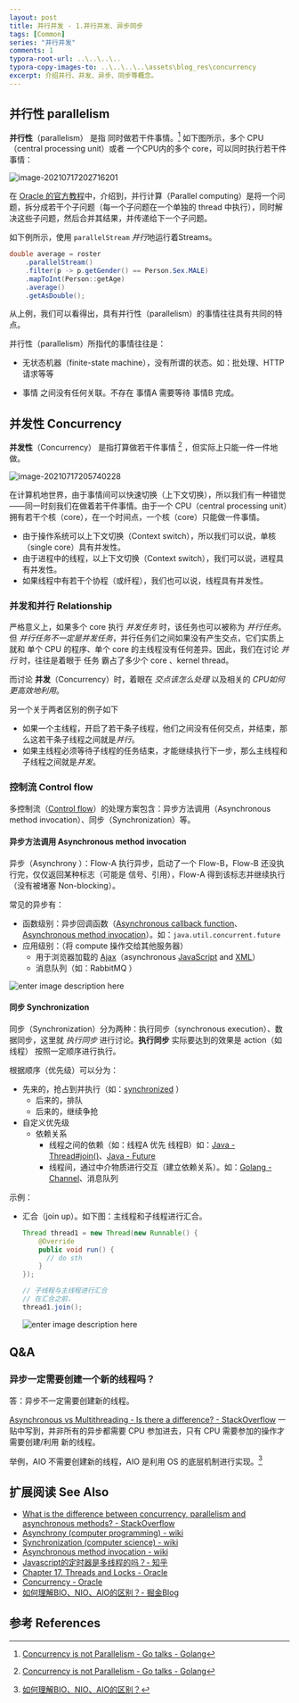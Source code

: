 ```yaml
---
layout: post
title: 并行并发 - 1.并行并发、异步同步
tags: [Common]
series: "并行并发"
comments: 1
typora-root-url: ..\..\..\..
typora-copy-images-to: ..\..\..\..\assets\blog_res\concurrency
excerpt: 介绍并行、并发、异步、同步等概念。
---
```


## 并行性 parallelism

**并行性**（parallelism） 是指 同时做若干件事情。[^1]  如下图所示，多个 CPU（central processing unit）或者 一个CPU内的多个 core，可以同时执行若干件事情：

![image-20210717202716201](/assets/blog_res/concurrency/image-20210717202716201.png)

在 [Oracle 的官方教程](https://docs.oracle.com/javase/tutorial/collections/streams/parallelism.html)中，介绍到，并行计算（Parallel computing）是将一个问题，拆分成若干个子问题（每一个子问题在一个单独的 thread 中执行），同时解决这些子问题，然后合并其结果，并传递给下一个子问题。

如下例所示，使用 `parallelStream` *并行*地运行着Streams。

```java
double average = roster
    .parallelStream()
    .filter(p -> p.getGender() == Person.Sex.MALE)
    .mapToInt(Person::getAge)
    .average()
    .getAsDouble();
```

从上例，我们可以看得出，具有并行性（parallelism）的事情往往具有共同的特点。

并行性（parallelism）所指代的事情往往是：

- 无状态机器（finite-state machine），没有所谓的状态。如：批处理、HTTP请求等等

- 事情 之间没有任何关联。不存在 事情A 需要等待 事情B 完成。

## 并发性 Concurrency

**并发性**（Concurrency） 是指打算做若干件事情 [^1] ，但实际上只能一件一件地做。

![image-20210717205740228](/assets/blog_res/concurrency/image-20210717205740228.png)

在计算机地世界，由于事情间可以快速切换（上下文切换），所以我们有一种错觉——同一时刻我们在做着若干件事情。由于一个 CPU（central processing unit）拥有若干个核（core），在一个时间点，一个核（core）只能做一件事情。

- 由于操作系统可以上下文切换（Context switch），所以我们可以说，单核（single core）具有并发性。
- 由于进程中的线程，以上下文切换（Context switch），我们可以说，进程具有并发性。
- 如果线程中有若干个协程（或纤程），我们也可以说，线程具有并发性。

### 并发和并行 Relationship

严格意义上，如果多个 core 执行 *并发任务* 时，该任务也可以被称为 *并行任务*。但 *并行任务不一定是并发任务*，并行任务们之间如果没有产生交点，它们实质上就和 单个 CPU 的程序、单个 core 的主线程没有任何差异。因此，我们在讨论 *并行* 时，往往是着眼于 任务 霸占了多少个 core 、kernel thread。

而讨论 **并发**（Concurrency）时，着眼在 *交点该怎么处理* 以及相关的 *CPU如何更高效地利用*。

另一个关于两者区别的例子如下

- 如果一个主线程，开启了若干条子线程，他们之间没有任何交点，并结束，那么这若干条子线程之间就是*并行*。
- 如果主线程必须等待子线程的任务结束，才能继续执行下一步，那么主线程和子线程之间就是*并发*。

### 控制流 Control flow

多控制流（[Control flow](https://en.wikipedia.org/wiki/Control_flow#Async)）的处理方案包含：异步方法调用（Asynchronous method invocation）、同步（Synchronization）等。

#### 异步方法调用 Asynchronous method invocation

异步（Asynchrony ）：Flow-A 执行异步，启动了一个 Flow-B，Flow-B 还没执行完，仅仅返回某种标志（可能是 信号、引用），Flow-A 得到该标志并继续执行（没有被堵塞 Non-blocking）。

常见的异步有：

- 函数级别：异步回调函数（[Asynchronous callback function](https://kyakya.icu/article/callback)、[Asynchronous method invocation](https://en.wikipedia.org/wiki/Asynchronous_method_invocation)）。如：`java.util.concurrent.future`
- 应用级别：（将 compute 操作交给其他服务器）
  - 用于浏览器加载的 [Ajax](https://en.wikipedia.org/wiki/Ajax_(programming))（asynchronous [JavaScript](https://en.wikipedia.org/wiki/JavaScript) and [XML](https://en.wikipedia.org/wiki/XML)）
  - 消息队列（如：RabbitMQ ）

![enter image description here](/assets/blog_res/concurrency/H5ysA.png)

####  同步 Synchronization

同步（Synchronization）分为两种：执行同步（synchronous execution）、数据同步，这里就 *执行同步* 进行讨论。**执行同步** 实际要达到的效果是 action（如线程） 按照一定顺序进行执行。

根据顺序（优先级）可以分为：

- 先来的，抢占到并执行（如：[synchronized](https://docs.oracle.com/javase/specs/jls/se16/html/jls-14.html#jls-14.19) ）
  - 后来的，排队
  - 后来的，继续争抢
- 自定义优先级
  - 依赖关系
    - 线程之间的依赖（如：线程A 优先 线程B）如：[Java - Thread#join()](https://docs.oracle.com/javase/tutorial/essential/concurrency/join.html)、[Java - Future](https://docs.oracle.com/en/java/javase/11/docs/api/java.base/java/util/concurrent/Future.html)
    - 线程间，通过中介物质进行交互（建立依赖关系）。如：[Golang - Channel](https://draveness.me/golang/docs/part3-runtime/ch06-concurrency/golang-channel/)、消息队列

示例：

- 汇合（join up）。如下图：主线程和子线程进行汇合。

  ```java
  Thread thread1 = new Thread(new Runnable() {
      @Override
      public void run() {
  		// do sth
      }
  });
  
  // 子线程与主线程进行汇合
  // 在汇合之前，
  thread1.join();
  ```

  ![enter image description here](/assets/blog_res/concurrency/GVMMy.png)



## Q&A

### 异步一定需要创建一个新的线程吗？

答：异步不一定需要创建新的线程。

[Asynchronous vs Multithreading - Is there a difference? - StackOverflow](https://stackoverflow.com/a/600963/4883754) 一贴中写到，并非所有的异步都需要 CPU 参加进去，只有 CPU 需要参加的操作才需要创建/利用 新的线程。

举例，AIO 不需要创建新的线程，AIO 是利用 OS 的底层机制进行实现。[^2]

## 扩展阅读 See Also

- [What is the difference between concurrency, parallelism and asynchronous methods? - StackOverflow](https://stackoverflow.com/a/48530284/4883754)   
- [Asynchrony (computer programming) - wiki](https://en.wikipedia.org/wiki/Asynchrony_(computer_programming))
- [Synchronization (computer science) - wiki](https://en.wikipedia.org/wiki/Synchronization_(computer_science))
- [Asynchronous method invocation - wiki](https://en.wikipedia.org/wiki/Asynchronous_method_invocation)
- [Javascript的定时器是多线程的吗？- 知乎](https://www.zhihu.com/question/308612651)
- [Chapter 17. Threads and Locks - Oracle](https://docs.oracle.com/javase/specs/jls/se16/html/jls-17.html)
- [Concurrency - Oracle](https://docs.oracle.com/javase/tutorial/essential/concurrency/index.html)
- [如何理解BIO、NIO、AIO的区别？- 掘金Blog]( https://juejin.cn/post/6844903985158045703)

## 参考 References

[^1]: [Concurrency is not Parallelism - Go talks - Golang](https://talks.golang.org/2012/waza.slide#8)
[^2]: [如何理解BIO、NIO、AIO的区别？](https://juejin.cn/post/6844903985158045703)
